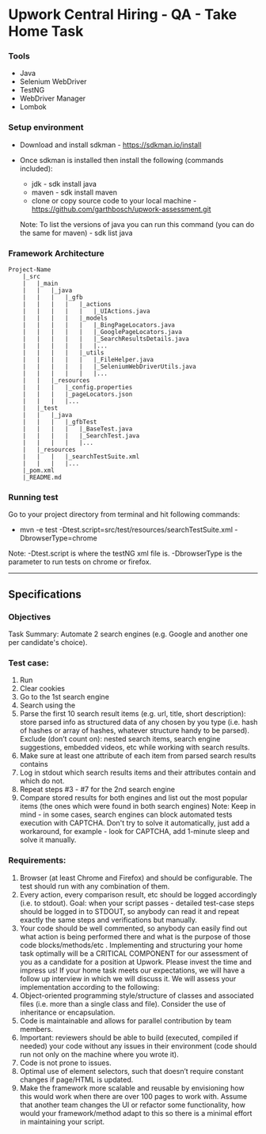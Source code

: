 # Upwork Central Hiring - QA - Take Home Task

### Tools
- Java
- Selenium WebDriver
- TestNG
- WebDriver Manager
- Lombok

### Setup environment
- Download and install sdkman - https://sdkman.io/install
- Once sdkman is installed then install the following (commands included):
  - jdk - sdk install java <version>
  - maven - sdk install maven <version>
  - clone or copy source code to your local machine - https://github.com/garthbosch/upwork-assessment.git
  
  Note: To list the versions of java you can run this command (you can do the same for maven) - sdk list java 

### Framework Architecture
	Project-Name
        |_src
        |   |_main
        |   |   |_java
        |   |   |   |_gfb
        |   |   |   |   |_actions
        |   |   |   |   |   |_UIActions.java
        |   |   |   |   |_models
        |   |   |   |   |   |_BingPageLocators.java
        |   |   |   |   |   |_GooglePageLocators.java
        |   |   |   |   |   |_SearchResultsDetails.java
        |   |   |   |   |   |...
        |   |   |   |   |_utils
        |   |   |   |   |   |_FileHelper.java
        |   |   |   |   |   |_SeleniumWebDriverUtils.java
        |   |   |   |   |   |...
        |   |   |_resources
        |   |   |   |_config.properties
        |   |   |   |_pageLocators.json
        |   |   |   |...
        |   |_test
        |   |   |_java
        |   |   |   |_gfbTest
        |   |   |   |   |_BaseTest.java
        |   |   |   |   |_SearchTest.java
        |   |   |   |   |...
        |   |_resources
        |   |   |   |_searchTestSuite.xml
        |   |   |   |...
        |_pom.xml
        |_README.md

### Running test
Go to your project directory from terminal and hit following commands:
- mvn -e test -Dtest.script=src/test/resources/searchTestSuite.xml -DbrowserType=chrome

Note: -Dtest.script is where the testNG xml file is. -DbrowserType is the parameter to run tests on chrome or firefox.

----

## Specifications
### Objectives
Task Summary: Automate 2 search engines (e.g. Google and another one per candidate's choice).

### Test case:
1. Run <browser>
2. Clear <browser> cookies
3. Go to the 1st search engine
4. Search using the <keyword>
5. Parse the first 10 search result items (e.g. url, title, short description): store parsed info as
   structured data of any chosen by you type (i.e. hash of hashes or array of hashes, whatever structure handy to be parsed). Exclude (don’t count on): nested search items, search engine suggestions, embedded videos, etc while working with search results.
6. Make sure at least one attribute of each item from parsed search results contains <keyword>
7. Log in stdout which search results items and their attributes contain <keyword> and which do not.
8. Repeat steps #3 - #7 for the 2nd search engine
9. Compare stored results for both engines and list out the most popular items (the ones which were
   found in both search engines)
   Note: Keep in mind - in some cases, search engines can block automated tests execution with CAPTCHA. Don't try to solve it automatically, just add a workaround, for example - look for CAPTCHA, add 1-minute sleep and solve it manually.

### Requirements:

1. Browser (at least Chrome and Firefox) and <keyword> should be configurable. The test should run with any combination of them.
2. Every action, every comparison result, etc should be logged accordingly (i.e. to stdout). Goal: when your script passes - detailed test-case steps should be logged in to STDOUT, so anybody can read it and repeat exactly the same steps and verifications but manually.
3. Your code should be well commented, so anybody can easily find out what action is being performed there and what is the purpose of those code blocks/methods/etc .
    Implementing and structuring your home task optimally will be a CRITICAL COMPONENT for our assessment of you as a candidate for a position at Upwork. Please invest the time and impress us!
    If your home task meets our expectations, we will have a follow up interview in which we will discuss it. We will assess your implementation according to the following:
4. Object-oriented programming style/structure of classes and associated files (i.e. more than a single class and file). Consider the use of inheritance or encapsulation.
5. Code is maintainable and allows for parallel contribution by team members.
6. Important: reviewers should be able to build (executed, compiled if needed) your code without any issues in their environment (code should run not only on the machine where you wrote it).
7. Code is not prone to issues.
8. Optimal use of element selectors, such that doesn’t require constant changes if page/HTML is
    updated.
9. Make the framework more scalable and reusable by envisioning how this would work when there
    are over 100 pages to work with. Assume that another team changes the UI or refactor some functionality, how would your framework/method adapt to this so there is a minimal effort in maintaining your script.